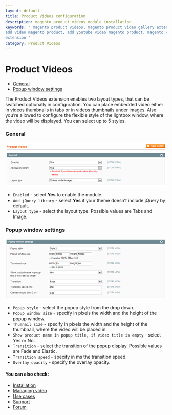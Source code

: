```yaml
---
layout: default
title: Product Videos configuration
description: magento product videos module installation
keywords: " magento product videos, magento product video gallery extension,
add video magento product, add youtube video magento product, magento video
extension "
category: Product Videos
---
```


# Product Videos

- [General](#general)
- [Popup window settings](#popup-window-settings)

The Product Videos extension enables two layout types, that can be switched optionally in configuration. You can place embedded video either in videos thumbnails in tabs or in videos thumbnails under images. Also you’re allowed to configure the flexible style of the lightbox window, where the video will be displayed. You can select up to 5 styles.

### General

![Product videos](/images/m1/extensions/product-videos/general.png)

-   `Enabled` - select **Yes** to enable the module.
-   `Add jQuery library` - select **Yes** if your theme doesn’t include jQuery by default.
-   `Layout type` - select the layout type. Possible values are Tabs and Image.

### Popup window settings

![Product videos](/images/m1/extensions/product-videos/popup-window-settings.png)

-   `Popup style` - select the popup style from the drop down.
-   `Popup window size` - specify in pixels the width and the height of the popup window.
-   `Thumnail size` - specify in pixels the width and the height of the thumbnail, where the video will be placed in.
-   `Show product name in popup title, if video title is empty` - select Yes or No.
-   `Transition` - select the transition of the popup display. Possible values are Fade and Elastic.
-   `Transition speed` - specify in ms the transition speed.
-   `Overlay opacity` - specify the overlay opacity.

#### You can also check:

*   [Installation](../installation/)
*   [Managing video](../managing-video/)
*   [Use cases](../use-cases/)
*   [Support](https://swissuplabs.com/contacts/)
*   [Forum](https://swissuplabs.com/magento-forum/)